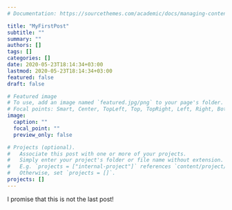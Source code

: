 ```yaml
---
# Documentation: https://sourcethemes.com/academic/docs/managing-content/

title: "MyFirstPost"
subtitle: ""
summary: ""
authors: []
tags: []
categories: []
date: 2020-05-23T18:14:34+03:00
lastmod: 2020-05-23T18:14:34+03:00
featured: false
draft: false

# Featured image
# To use, add an image named `featured.jpg/png` to your page's folder.
# Focal points: Smart, Center, TopLeft, Top, TopRight, Left, Right, BottomLeft, Bottom, BottomRight.
image:
  caption: ""
  focal_point: ""
  preview_only: false

# Projects (optional).
#   Associate this post with one or more of your projects.
#   Simply enter your project's folder or file name without extension.
#   E.g. `projects = ["internal-project"]` references `content/project/deep-learning/index.md`.
#   Otherwise, set `projects = []`.
projects: []
---
```


I promise that this is not the last post!
